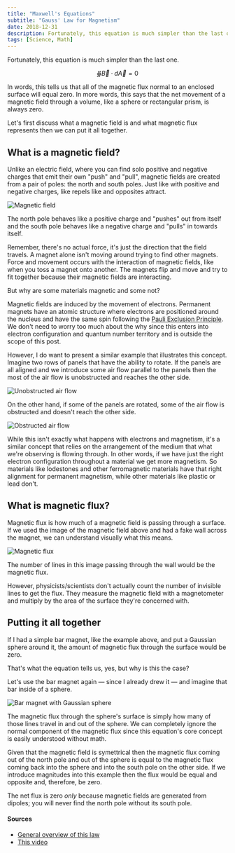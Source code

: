 ```yaml
---
title: "Maxwell's Equations"
subtitle: "Gauss' Law for Magnetism"
date: 2018-12-31
description: Fortunately, this equation is much simpler than the last one.
tags: [Science, Math]
---
```


Fortunately, this equation is much simpler than the last one.

$$\oiint \vec{B} \cdotp d\vec{A} = 0$$

In words, this tells us that all of the magnetic flux normal to an enclosed surface will equal zero. In more words, this says that the net movement of a magnetic field through a volume, like a sphere or rectangular prism, is always zero.

Let's first discuss what a magnetic field is and what magnetic flux represents then we can put it all together.

## What is a magnetic field?

Unlike an electric field, where you can find solo positive and negative charges that emit their own "push" and "pull", magnetic fields are created from a pair of poles: the north and south poles. Just like with positive and negative charges, like repels like and opposites attract.

![Magnetic field](https://s3.us-east-2.amazonaws.com/caryssa-perez-images/posts/magnetic-field.png)

The north pole behaves like a positive charge and "pushes" out from itself and the south pole behaves like a negative charge and "pulls" in towards itself.

Remember, there's no actual force, it's just the direction that the field travels. A magnet alone isn't moving around trying to find other magnets. Force and movement occurs with the interaction of magnetic fields, like when you toss a magnet onto another. The magnets flip and move and try to fit together because their magnetic fields are interacting.

But why are some materials magnetic and some not?

Magnetic fields are induced by the movement of electrons. Permanent magnets have an atomic structure where electrons are positioned around the nucleus and have the same spin following the [Pauli Exclusion Principle](https://www.physicsoftheuniverse.com/topics_quantum_spin.html). We don't need to worry too much about the why since this enters into electron configuration and quantum number territory and is outside the scope of this post.

However, I do want to present a similar example that illustrates this concept. Imagine two rows of panels that have the ability to rotate. If the panels are all aligned and we introduce some air flow parallel to the panels then the most of the air flow is unobstructed and reaches the other side.

![Unobstructed air flow](https://s3.us-east-2.amazonaws.com/caryssa-perez-images/posts/good-configuration.png)

On the other hand, if some of the panels are rotated, some of the air flow is obstructed and doesn't reach the other side.

![Obstructed air flow](https://s3.us-east-2.amazonaws.com/caryssa-perez-images/posts/bad-configuration.png)

While this isn't exactly what happens with electrons and magnetism, it's a similar concept that relies on the arrangement of the medium that what we're observing is flowing through.
In other words, if we have just the right electron configuration throughout a material we get more magnetism. So materials like lodestones and other ferromagnetic materials have that right alignment for permanent magnetism, while other materials like plastic or lead don't.

## What is magnetic flux?

Magnetic flux is how much of a magnetic field is passing through a surface. If we used the image of the magnetic field above and had a fake wall across the magnet, we can understand visually what this means.

![Magnetic flux](https://s3.us-east-2.amazonaws.com/caryssa-perez-images/posts/magnetic-flux.png)

The number of lines in this image passing through the wall would be the magnetic flux.

However, physicists/scientists don't actually count the number of invisible lines to get the flux. They measure the magnetic field with a magnetometer and multiply by the area of the surface they're concerned with.

## Putting it all together

If I had a simple bar magnet, like the example above, and put a Gaussian sphere around it, the amount of magnetic flux through the surface would be zero.

That's what the equation tells us, yes, but why is this the case?

Let's use the bar magnet again — since I already drew it — and imagine that bar inside of a sphere.

![Bar magnet with Gaussian sphere](https://s3.us-east-2.amazonaws.com/caryssa-perez-images/posts/gauss-law-magnetism.png)

The magnetic flux through the sphere's surface is simply how many of those lines travel in and out of the sphere. We can completely ignore the normal component of the magnetic flux since this equation's core concept is easily understood without math.

Given that the magnetic field is symettrical then the magnetic flux coming out of the north pole and out of the sphere is equal to the magnetic flux coming back into the sphere and into the south pole on the other side. If we introduce magnitudes into this example then the flux would be equal and opposite and, therefore, be zero.

The net flux is zero _only_ because magnetic fields are generated from dipoles; you will never find the north pole without its south pole.

#### Sources

- [General overview of this law](http://hyperphysics.phy-astr.gsu.edu/hbase/electric/maxeq2.html)
- [This video](https://www.youtube.com/watch?v=qAl_S_aSUKc)
